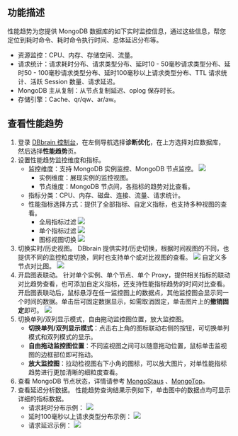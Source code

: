 ## 功能描述

性能趋势为您提供 MongoDB 数据库的如下实时监控信息，通过这些信息，帮您定位到耗时命令、耗时命令执行时间、总体延迟分布等。
- 资源监控：CPU、内存、存储空间、流量。
- 请求统计：请求耗时分布、请求类型分布、延时10 - 50毫秒请求类型分布、延时50 - 100毫秒请求类型分布、延时100毫秒以上请求类型分布、TTL 请求统计、活跃 Session 数量、请求延迟。
- MongoDB 主从复制：从节点复制延迟、oplog 保存时长。
- 存储引擎：Cache、qr/qw、ar/aw。

## 查看性能趋势

1. 登录 [DBbrain 控制台](https://console.cloud.tencent.com/dbbrain)，在左侧导航选择**诊断优化**，在上方选择对应数据库，然后选择**性能趋势**页。
2. 设置性能趋势监控维度和指标。  
   - 监控维度：支持 MongoDB 实例监控、MongoDB 节点监控。
![](https://qcloudimg.tencent-cloud.cn/raw/7c72975791dcd0ca55e5dec98897b83f.png)
      - 实例维度：展现实例的监控视图。
      - 节点维度：MongoDB 节点间，各指标的趋势对比查看。
   - 指标分类：CPU、内存、磁盘、连接、流量、请求统计。
   - 性能指标选择方式：提供了全部指标、自定义指标，也支持多种视图的查看。
     - 全局指标过滤
       ![](https://qcloudimg.tencent-cloud.cn/raw/493bb00262727f8957fab5a25f878b76.png)
     - 单个指标过滤
       ![](https://qcloudimg.tencent-cloud.cn/raw/ef4a7157b105612ab7668397ac07a2c8.png)
     - 图标视图切换
      ![](https://qcloudimg.tencent-cloud.cn/raw/3ae4d302791bc84e47f4cda5e3338f8b.png)
3. 切换实时/历史视图。
   DBbrain 提供实时/历史切换，根据时间视图的不同，也提供不同的监控粒度切换，同时也支持单个或对比视图的查看。
   ![](https://qcloudimg.tencent-cloud.cn/raw/bb9475b7cf07f9453f843aa29809d70a.png)
   自定义多节点对比图。
	 ![](https://qcloudimg.tencent-cloud.cn/raw/346ccf2914e9d5c6feab3049e6f8b729.png)
4. 开启图表联动。
   针对单个实例、单个节点、单个 Proxy，提供相关指标的联动对比趋势查看，也可添加自定义指标，还支持性能指标趋势的时间对比查看。
   开启图表联动后，鼠标悬浮在任一监控图上的数据点，其他监控图会显示同一个时间的数据。单击后可固定数据显示，如需取消固定，单击图片上的**撤销固定**即可。
   ![](https://qcloudimg.tencent-cloud.cn/raw/7341a71819a9e5f3861bd775800aee4e.png)
5. 切换单列/双列显示模式，自由拖动监控图位置，放大监控图。
   - **切换单列/双列显示模式**：点击右上角的图标联动右侧的按钮，可切换单列模式和双列模式的显示。
   - **自由拖动监控图位置**：不同监视图之间可以随意拖动位置，鼠标单击监视图的边框部位即可拖动。
   - **放大监控图**：拉动检视图右下小角的图标，可以放大图片，对单性能指标趋势进行更加清晰的细粒度查看。
6. 查看 MongoDB 节点状态，详情请参考 [MongoStaus](https://cloud.tencent.com/document/product/1130/65816) 、[MongoTop](https://cloud.tencent.com/document/product/1130/65831)。
7. 查看延迟分析数据。
    性能趋势查询结果示例如下，单击图中的数据点均可显示详细的指标数据。
   - 请求耗时分布示例：
     ![](https://qcloudimg.tencent-cloud.cn/raw/42a6b96a772d0818c0e248d606a2a15c.png)
   - 延时100毫秒以上请求类型分布示例：
     ![](https://qcloudimg.tencent-cloud.cn/raw/4f8b1602a02fd7a12a79fbe04ffb87de.png)
   - 请求延迟示例：
     ![](https://qcloudimg.tencent-cloud.cn/raw/a6f924be7333f800c7b491c6e94bdf45.png)
     
     
